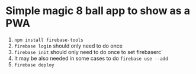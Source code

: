# Simple magic 8 ball app to show as a PWA

1. `npm install firebase-tools`
2. `firebase login` should only need to do once
3. `firebase init` should only need to do once to set firebaserc`
4. It may be also needed in some cases to do `firebase use --add`
5. `firebase deploy`